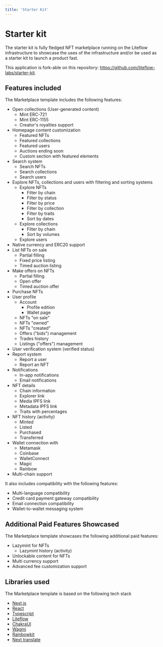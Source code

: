 ```yaml
---
title: 'Starter Kit'
---
```


# Starter kit

The starter kit is fully fledged NFT marketplace running on the Liteflow infrastructure to showcase the uses of the infrastructure and/or be used as a starter kit to launch a product fast.

This application is fork-able on this repository: https://github.com/liteflow-labs/starter-kit.

## Features included

The Marketplace template includes the following features:

- Open collections (User-generated content)
  - Mint ERC-721
  - Mint ERC-1155
  - Creator's royalties support
- Homepage content customization
  - Featured NFTs
  - Featured collections
  - Featured users
  - Auctions ending soon
  - Custom section with featured elements
- Search system
  - Search NFTs
  - Search collections
  - Search users
- Explore NFTs, collections and users with filtering and sorting systems
  - Explore NFTs
    - Filter by chain
    - Filter by status
    - Filter by price
    - Filter by collection
    - Filter by traits
    - Sort by dates
  - Explore collections
    - Filter by chain
    - Sort by volumes
  - Explore users
- Native currency and ERC20 support
- List NFTs on sale
  - Partial filling
  - Fixed price listing
  - Timed auction listing
- Make offers on NFTs
  - Partial filling
  - Open offer
  - Timed auction offer
- Purchase NFTs
- User profile
  - Account
    - Profile edition
    - Wallet page
  - NFTs "on sale"
  - NFTs "owned"
  - NFTs "created"
  - Offers ("bids") management
  - Trades history
  - Listings ("offers") management
- User verification system (verified status)
- Report system
  - Report a user
  - Report an NFT
- Notifications
  - In-app notifications
  - Email notifications
- NFT details
  - Chain information
  - Explorer link
  - Media IPFS link
  - Metadata IPFS link
  - Traits with percentages
- NFT history (activity)
  - Minted
  - Listed
  - Purchased
  - Transferred
- Wallet connection with
  - Metamask
  - Coinbase
  - WalletConnect
  - Magic
  - Rainbow
- Multi-chain support

It also includes compatibility with the following features:

- Multi-language compatibility
- Credit card payment gateway compatibility
- Email connection compatibility
- Wallet-to-wallet messaging system

## Additional Paid Features Showcased

The Marketplace template showcases the following additional paid features:

- Lazymint for NFTs
  - Lazymint history (activity)
- Unlockable content for NFTs
- Multi currency support
- Advanced fee customization support

## Libraries used

The Marketplace template is based on the following tech stack

- [Next.js](https://nextjs.org/)
- [React](https://reactjs.org/)
- [Typescript](https://www.typescriptlang.org/)
- [Liteflow](https://liteflow.com/)
- [ChakraUI](https://chakra-ui.com/)
- [Wagmi](https://wagmi.sh/)
- [Rainbowkit](https://rainbowkit.com/)
- [Next translate](https://github.com/aralroca/next-translate)
